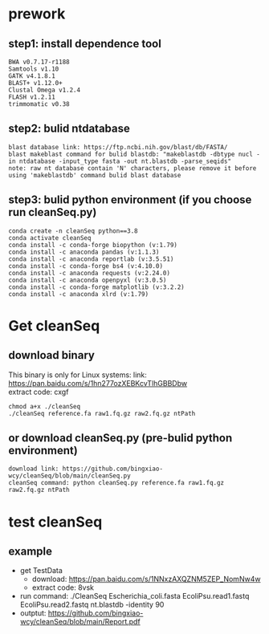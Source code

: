 # prework
## step1: install dependence tool
```shell
BWA v0.7.17-r1188
Samtools v1.10
GATK v4.1.8.1
BLAST+ v1.12.0+
Clustal Omega v1.2.4
FLASH v1.2.11
trimmomatic v0.38
```

## step2: bulid ntdatabase
```shell
blast database link: https://ftp.ncbi.nih.gov/blast/db/FASTA/
blast makeblast command for bulid blastdb: "makeblastdb -dbtype nucl -in ntdatabase -input_type fasta -out nt.blastdb -parse_seqids"
note: raw nt database contain 'N' characters, please remove it before using 'makeblastdb' command bulid blast database
```
## step3: bulid python environment (if you choose run cleanSeq.py)
```shell
conda create -n cleanSeq python==3.8
conda activate cleanSeq
conda install -c conda-forge biopython (v:1.79)
conda install -c anaconda pandas (v:1.1.3)
conda install -c anaconda reportlab (v:3.5.51)
conda install -c conda-forge bs4 (v:4.10.0)
conda install -c anaconda requests (v:2.24.0)
conda install -c anaconda openpyxl (v:3.0.5)
conda install -c conda-forge matplotlib (v:3.2.2)
conda install -c anaconda xlrd (v:1.79)
```

# Get cleanSeq
## download binary 
This binary is only for Linux systems: 
link: https://pan.baidu.com/s/1hn277ozXEBKcvTlhGBBDbw  
extract code: cxgf
```shell
chmod a+x ./cleanSeq
./cleanSeq reference.fa raw1.fq.gz raw2.fq.gz ntPath
```
## or download cleanSeq.py (pre-bulid python environment)

```shell
download link: https://github.com/bingxiao-wcy/cleanSeq/blob/main/cleanSeq.py
cleanSeq command: python cleanSeq.py reference.fa raw1.fq.gz raw2.fq.gz ntPath
```

# test cleanSeq
## example
* get TestData 
  * download: https://pan.baidu.com/s/1NNxzAXQZNM5ZEP_NomNw4w 
  * extract code: 8vsk
* run command: ./CleanSeq Escherichia_coli.fasta EcoliPsu.read1.fastq EcoliPsu.read2.fastq nt.blastdb -identity 90
* outptut: https://github.com/bingxiao-wcy/cleanSeq/blob/main/Report.pdf



